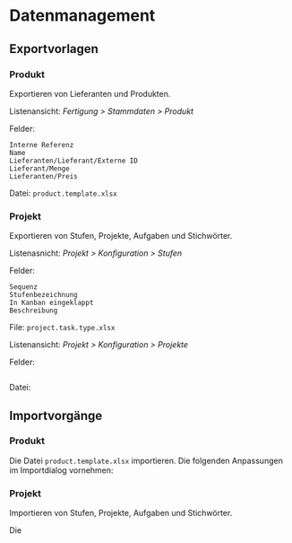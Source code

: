 # Datenmanagement

## Exportvorlagen

### Produkt

Exportieren von Lieferanten und Produkten.

Listenansicht: *Fertigung > Stammdaten > Produkt*

Felder:
```
Interne Referenz
Name
Lieferanten/Lieferant/Externe ID
Lieferant/Menge
Lieferanten/Preis
```
Datei: `product.template.xlsx`

### Projekt

Exportieren von Stufen, Projekte, Aufgaben und Stichwörter.

Listenasnicht: *Projekt > Konfiguration > Stufen*

Felder:
```
Sequenz
Stufenbezeichnung
In Kanban eingeklappt
Beschreibung
```
File: `project.task.type.xlsx`

Listenansicht: *Projekt > Konfiguration > Projekte*

Felder:
```
```
Datei: ` `

## Importvorgänge

### Produkt

Die Datei `product.template.xlsx` importieren. Die folgenden Anpassungen im Importdialog vornehmen:

### Projekt

Importieren von Stufen, Projekte, Aufgaben und Stichwörter.

Die